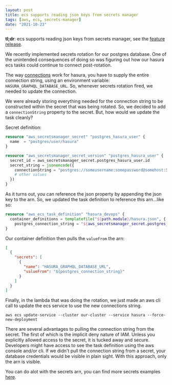 ```yaml
---
layout: post
title: ecs supports reading json keys from secrets manager
tags: [aws, ecs, secrets-manager]
date: "2021-10-23"
---
```


**tl;dr**: ecs supports reading json keys from secrets manager, see the [feature release](https://aws.amazon.com/about-aws/whats-new/2020/02/amazon-ecs-now-supports-aws-secrets-manager-version-and-json-keys/).

We recently implemented secrets rotation for our postgres database. One of the unintended consequences of doing so was figuring out how our hasura ecs tasks could continue to connect post-rotation.

The way [connections](https://hasura.io/docs/latest/graphql/core/deployment/graphql-engine-flags/reference.html#graphql-engine-command-flags-environment-variables) work for hasura, you have to supply the entire connection string, using an environment variable: `HASURA_GRAPHQL_DATABASE_URL`. So, whenever secrets rotation fired, we needed to update the connection.

We were already storing everything needed for the connection string to be constructed within the secret that was being rotated. So, we decided to add a `connectionString` property to the secret. But, how would we update the task cleanly?

Secret definition:

```terraform
resource "aws_secretsmanager_secret" "postgres_hasura_user" {
  name  = "postgres/user/hasura"
}
```

```terraform
resource "aws_secretsmanager_secret_version" "postgres_hasura_user" {
  secret_id = aws_secretsmanager_secret.postgres_hasura_user.id
  secret_string = jsonencode({
    connectionString = "postgres://someusername:somepassword@somehost:5432/database"
    # other values
  })
}
```

As it turns out, you can reference the json property by appending the json key to the arn. So, we updated the task definition to reference this arn...like so:

```terraform
resource "aws_ecs_task_definition" "hasura_devops" {
  container_definitions = templatefile("${path.module}/hasura.json", {
    postgres_connection_string = "${aws_secretsmanager_secret.postgres_hasura_user.arn}:connectionString::",
}
```

Our container definition then pulls the `valueFrom` the arn:

```json
[
  {
    "secrets": [
      {
        "name": "HASURA_GRAPHQL_DATABASE_URL",
        "valueFrom": "${postgres_connection_string}"
      }
    ]
  }
]
```

Finally, in the lambda that was doing the rotation, we just made an aws cli call to update the ecs service to use the new connections string.

`aws ecs update-service --cluster our-cluster --service hasura --force-new-deployment`

There are several advantages to pulling the connection string from the secret. The first of which is the implicit deny nature of IAM. Unless you explicitly allowed access to the secret, it is tucked away and secure. Developers might have access to see the task definition using the aws console and/or cli. If we didn't pull the connection string from a secret, your database credentials would be visible in plain sight. With this approach, only the arn is visible.

You can do alot with the secrets arn, you can find more secrets examples [here](https://docs.aws.amazon.com/AmazonECS/latest/developerguide/specifying-sensitive-data-secrets.html#secrets-examples).
